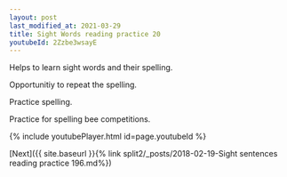 ```yaml
---
layout: post
last_modified_at: 2021-03-29
title: Sight Words reading practice 20
youtubeId: 2Zzbe3wsayE
---
```

 
 
Helps to learn sight words and their spelling.

Opportunitiy to repeat the spelling. 

Practice spelling. 
 
Practice for spelling bee competitions. 
 
{% include youtubePlayer.html id=page.youtubeId %}
 
 

[Next]({{ site.baseurl }}{% link  split2/_posts/2018-02-19-Sight sentences reading practice 196.md%})
 
